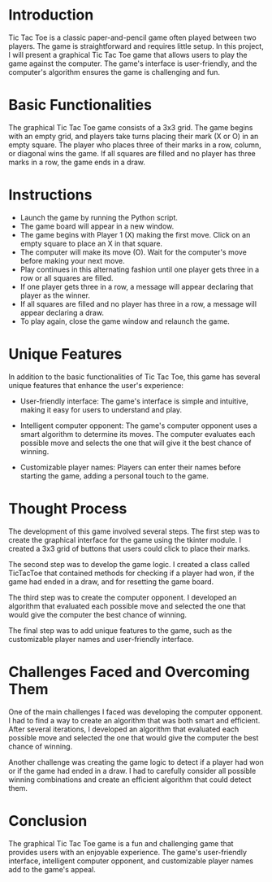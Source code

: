 # Introduction

Tic Tac Toe is a classic paper-and-pencil game often played between two players. The game is straightforward and requires little setup. In this project, I will present a graphical Tic Tac Toe game that allows users to play the game against the computer. The game's interface is user-friendly, and the computer's algorithm ensures the game is challenging and fun.

# Basic Functionalities

The graphical Tic Tac Toe game consists of a 3x3 grid. The game begins with an empty grid, and players take turns placing their mark (X or O) in an empty square. The player who places three of their marks in a row, column, or diagonal wins the game. If all squares are filled and no player has three marks in a row, the game ends in a draw.

# Instructions

- Launch the game by running the Python script.
- The game board will appear in a new window.
- The game begins with Player 1 (X) making the first move. Click on an empty square to place an X in that square.
- The computer will make its move (O). Wait for the computer's move before making your next move.
- Play continues in this alternating fashion until one player gets three in a row or all squares are filled.
- If one player gets three in a row, a message will appear declaring that player as the winner.
- If all squares are filled and no player has three in a row, a message will appear declaring a draw.
- To play again, close the game window and relaunch the game.

# Unique Features

In addition to the basic functionalities of Tic Tac Toe, this game has several unique features that enhance the user's experience: 

- User-friendly interface: The game's interface is simple and intuitive, making it easy for users to understand and play.

- Intelligent computer opponent: The game's computer opponent uses a smart algorithm to determine its moves. The computer evaluates each possible move and selects the one that will give it the best chance of winning.

- Customizable player names: Players can enter their names before starting the game, adding a personal touch to the game.

# Thought Process

The development of this game involved several steps. The first step was to create the graphical interface for the game using the tkinter module. I created a 3x3 grid of buttons that users could click to place their marks.

The second step was to develop the game logic. I created a class called TicTacToe that contained methods for checking if a player had won, if the game had ended in a draw, and for resetting the game board.

The third step was to create the computer opponent. I developed an algorithm that evaluated each possible move and selected the one that would give the computer the best chance of winning.

The final step was to add unique features to the game, such as the customizable player names and user-friendly interface.

# Challenges Faced and Overcoming Them

One of the main challenges I faced was developing the computer opponent. I had to find a way to create an algorithm that was both smart and efficient. After several iterations, I developed an algorithm that evaluated each possible move and selected the one that would give the computer the best chance of winning.

Another challenge was creating the game logic to detect if a player had won or if the game had ended in a draw. I had to carefully consider all possible winning combinations and create an efficient algorithm that could detect them.

# Conclusion
The graphical Tic Tac Toe game is a fun and challenging game that provides users with an enjoyable experience. The game's user-friendly interface, intelligent computer opponent, and customizable player names add to the game's appeal.
